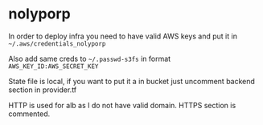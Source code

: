 # nolyporp

In order to deploy infra you need to have valid AWS keys
and put it in `~/.aws/credentials_nolyporp`

Also add same creds to `~/.passwd-s3fs` in format `AWS_KEY_ID:AWS_SECRET_KEY`

State file is local, if you want to put it a in bucket just uncomment backend section in provider.tf

HTTP is used for alb as I do not have valid domain. HTTPS section is commented.
